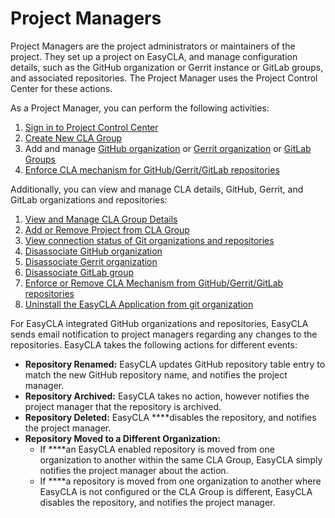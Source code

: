 # Project Managers

Project Managers are the project administrators or maintainers of the project. They set up a project on EasyCLA, and manage configuration details, such as the GitHub organization or Gerrit instance or GitLab groups, and associated repositories. The Project Manager uses the Project Control Center for these actions.

As a Project Manager, you can perform the following activities:

1. [Sign in to Project Control Center](sign-in-to-project-control-center.md)
2. [Create New CLA Group](create-new-cla-group.md)
3. Add and manage [GitHub organization](add-and-manage-github-organizations.md) or [Gerrit organization](add-and-manage-gerrit-organizations.md) or [GitLab Groups](add-and-manage-gitlab-groups.md)
4. [Enforce CLA mechanism for GitHub/Gerrit/GitLab repositories](enforce-or-remove-cla-mechanism.md)

Additionally, you can view and manage CLA details, GitHub, Gerrit, and GitLab organizations and repositories:

1. [View and Manage CLA Group Details](view-and-manage-cla-group-details.md)
2. [Add or Remove Project from CLA Group](add-or-remove-a-project-from-cla-group.md)
3. [View connection status of Git organizations and repositories](view-connection-status-of-git-organizations-and-repositories.md)
4. [Disassociate GitHub organization](add-and-manage-github-organizations.md#disassociate-github-organization)
5. [Disassociate Gerrit organization](add-and-manage-gerrit-organizations.md#disassociate-gerrit-organization)
6. [Disassociate GitLab group](add-and-manage-gitlab-groups.md#disassociate-gitlab-groups)
7. [Enforce or Remove CLA Mechanism from GitHub/Gerrit/GitLab repositories](enforce-or-remove-cla-mechanism.md)
8. [Uninstall the EasyCLA Application from git organization](uninstall-the-easycla-application.md)

For EasyCLA integrated GitHub organizations and repositories, EasyCLA sends email notification to project managers regarding any changes to the repositories. EasyCLA takes the following actions for different events:

* **Repository Renamed:** EasyCLA updates GitHub repository table entry to match the new GitHub repository name, and notifies the project manager.
* **Repository Archived:** EasyCLA takes no action, however notifies the project manager that the repository is archived.
* **Repository Deleted:** EasyCLA ****disables the repository, and notifies the project manager.
* **Repository Moved to a Different Organization:** 
  * If ****an EasyCLA enabled repository is moved from one organization to another within the same CLA Group, EasyCLA simply notifies the project manager about the action.
  * If ****a repository is moved from one organization to another where EasyCLA is not configured or the CLA Group is different, EasyCLA disables the repository, and notifies the project manager.


